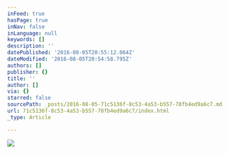 ```yaml
---
inFeed: true
hasPage: true
inNav: false
inLanguage: null
keywords: []
description: ''
datePublished: '2016-08-05T20:55:12.064Z'
dateModified: '2016-08-05T20:54:58.795Z'
authors: []
publisher: {}
title: ''
author: []
via: {}
starred: false
sourcePath: _posts/2016-08-05-71c5136f-8c53-4a53-b557-78fb4ed9a6c7.md
url: 71c5136f-8c53-4a53-b557-78fb4ed9a6c7/index.html
_type: Article

---
```

![](https://the-grid-user-content.s3-us-west-2.amazonaws.com/3b897abd-b408-4bb8-b71d-cdf773404bbf.png)